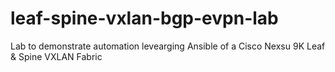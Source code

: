 # leaf-spine-vxlan-bgp-evpn-lab
Lab to demonstrate automation levearging Ansible of a Cisco Nexsu 9K Leaf &amp; Spine VXLAN Fabric
